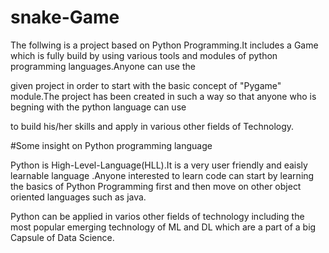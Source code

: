 # snake-Game

The follwing is a project based on Python Programming.It includes a Game which is fully build by using various tools and modules of python programming languages.Anyone can use the

given project in order to start with the basic concept of "Pygame" module.The project has been created in such a way so that anyone who is begning with the python language can use 

to build his/her skills and apply in various other fields of Technology.


#Some insight on Python programming language

Python is High-Level-Language(HLL).It is a very user friendly and eaisly learnable language .Anyone interested to learn code can start by learning the basics of Python Programming first and then move on other object oriented languages such as java.

Python can be applied in varios other fields of technology including the most popular emerging technology of ML and DL which are a part of a  big Capsule of Data Science.

